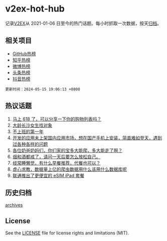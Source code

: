# v2ex-hot-hub

 记录[V2EX](https://www.v2ex.com/)从 2021-01-06 日至今的热门话题。每小时抓取一次数据，按天[归档](archives)。
 
 ## 相关项目

- [GitHub热榜](https://github.com/snaildev/github-hot-hub)
- [知乎热榜](https://github.com/snaildev/zhihu-hot-hub)
- [微博热榜](https://github.com/snaildev/weibo-hot-hub)
- [头条热榜](https://github.com/snaildev/toutiao-hot-hub)
- [抖音热榜](https://github.com/snaildev/douyin-hot-hub)


 `更新时间：2024-05-15 19:06:13 +0800`

## 热议话题

1. [马上 618 了，可以分享一下你的购物列表吗？](https://www.v2ex.com/t/1040811)
1. [大龄长沙女生找对象](https://www.v2ex.com/t/1040998)
1. [不上班的第一年](https://www.v2ex.com/t/1040807)
1. [开发的应用未上架国内应用市场，想在国产手机上安装，简直难如登天，遇到过各种各样的问题](https://www.v2ex.com/t/1040826)
1. [各位奶爸奶妈们，你们家的宝多大能爬，多大能走了啊？](https://www.v2ex.com/t/1040833)
1. [烟和酒都戒了，请问一天后要怎么放松自己。](https://www.v2ex.com/t/1040739)
1. [经常睡懒觉，有什么早餐推荐，代餐也可以？](https://www.v2ex.com/t/1040838)
1. [虚心求教，数据量上亿的爬虫数据用什么该用什么数据库呢](https://www.v2ex.com/t/1040896)
1. [联通推出了更便宜的 eSIM iPad 套餐](https://www.v2ex.com/t/1040926)

## 历史归档

[archives](archives)

## License

See the [LICENSE](LICENSE) file for license rights and limitations (MIT).
